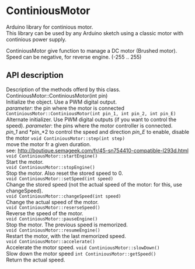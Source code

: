 # ContiniousMotor
Arduino library for continious motor.  
This library can be used by any Arduino sketch using a classic motor with continious power supply.
  
ContiniousMotor give function to manage a DC motor (Brushed motor).
Speed can be negative, for reverse engine. (-255 .. 255)
## API description
Description of the methods offerd by this class.  
    ContiniousMotor::ContiniousMotor(int pin)  
Initialize the object. Use a PWM digital output.  
*parameter*: the pin where the motor is connected
```ContiniousMotor::ContiniousMotor(int pin_1, int pin_2, int pin_E)```
Alternate initializer. Use PWM digital outputs (if you want to control the speed).
*parameter*: the pins where the motor controller is connected.  
*pin_1* and *pin_*2 to control the speed and direction
*pin_E* to enable, disable the motor
```void ContiniousMotor::step(int step)```  
move the motor fr a given duration.  
see: http://boutique.semageek.com/fr/45-sn754410-compatible-l293d.html  
```void ContiniousMotor::startEngine()```  
Start the motor.  
```void ContiniousMotor::stopEngine()```  
Stop the motor. Also reset the stored speed to 0.  
```void ContiniousMotor::setSpeed(int speed)```  
Change the stored speed (not the actual speed of the motor: for this, use changeSpeed).  
```void ContiniousMotor::changeSpeed(int speed)```  
Change the actual speed of the motor.  
```void ContiniousMotor::reserseSpeed()```  
Reverse the speed of the motor.  
```void ContiniousMotor::pauseEngine()```  
Stop the motor. The previous speed is memorized.  
```void ContiniousMotor::resumeEngine()```  
Restart the motor, with the last memorized speed.   
```void ContiniousMotor::accelerate()```  
Accelerate the motor speed.
```void ContiniousMotor::slowDown()```  
Slow down the motor speed
```int ContiniousMotor::getSpeed()```  
Return the actual speed.

